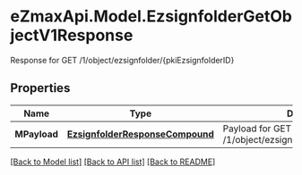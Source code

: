 # eZmaxApi.Model.EzsignfolderGetObjectV1Response
Response for GET /1/object/ezsignfolder/{pkiEzsignfolderID}

## Properties

Name | Type | Description | Notes
------------ | ------------- | ------------- | -------------
**MPayload** | [**EzsignfolderResponseCompound**](EzsignfolderResponseCompound.md) | Payload for GET /1/object/ezsignfolder/{pkiEzsignfolderID} | 

[[Back to Model list]](../README.md#documentation-for-models) [[Back to API list]](../README.md#documentation-for-api-endpoints) [[Back to README]](../README.md)

